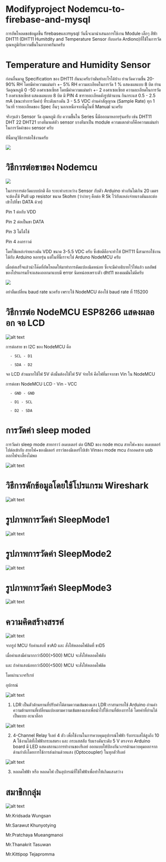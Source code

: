 # Modifyproject Nodemcu-to-firebase-and-mysql 

การอัพโหลดขอข้อมูลขึ้น firebaseและmysql วันนี้จะมานำเสนอการใช้งาน Module เล็กๆ สีฟ้า DHT11 (DHT11 Humitdity and Temperature Sensor กับบอร์ด Ardiono)ที่ใช้ในการวัดอุณหภูมิกับความชื่นในอากาศกันกครับ

# Temperature and Humidity Sensor

ก่อนอื่นมาดู Specification ของ DHT11 กันนะครับว่ามันทำอะไรได้บ้าง
ย่านวัดความชื่น 20-90% RH โดยมีค่าความแม่นยำ +- 5% RH ความละเอียดในการวัด 1 % แสดงผลแบบ 8 บิต ย่านวัดอุณหภูมิ 0 -50 องศาเซลเซียส โดยมีค่าความแม่นยำ +- 2 องศาเซลเซียส ความละเอียดในการวัด 1 องศาเซลเซียส แสดงผลแบบ 8 บิต มิ PIN 4 ขารายละเอียดดังรูปด้านบน กินกระแส 0.5 - 2.5 mA (ขณะทำการวัดค่า) ที่ระดับแรงดัน 3 - 5.5 VDC อ่านค่าสัญญาณ (Sample Rate) ทุก 1 วินาที รายละเอียดของ Spec อื่นๆ นอกเหนือจากนี้ดูในที่ Manual นะครับ

จริงๆแล้ว Sensor วัด อุณหภูมิ กับ ความชื้นใน Series นี้มีออกมาหลายรุ่นครับ เช่น DHT11 DHT 22 DHT21 บางทีมาแต่ตัว sensor บางทีมาเป็น module ความแตกต่างก็คือความแม่นยำในการวัดค่าของ sensor ครับ

ทีนี้มาดูวิธีการต่อใช้งานครับ

<a href="http://www.mx7.com/view2/A2v6md22PxdZfQLa" target="_blank"><img border="0" src="http://www.mx7.com/i/0a4/5pnkIF.png" /></a>

# วิธีการต่อขาของ Nodemcu

<a href="http://www.mx7.com/view2/A2v75Wi1ptvOEn2u" target="_blank"><img border="0" src="http://www.mx7.com/i/05d/GjLehl.gif" /></a>

ในการการต่อวัดแบบปกติ คือ ระยะห่างระหว่าง Sensor กับตัว Arduino ห่างกันไม่เกิน 20 เมตร จะต้องใช้ Pull up resistor ขนาด 5kohm  (ว่าง่ายๆ คือต่อ R 5k ไว้กับแหล่งจ่ายแรงดันและต่อเข้าไปที่ขา DATA ด้วย)  

   Pin 1  ต่อกับ VDD

   Pin 2  ต่อเป็นขา DATA

   Pin 3  ไม่ได้ใช้

   Pin 4  ลงกราวด์

   โดยใช้แหล่งจ่ายแรงดัน VDD ขนาด 3-5.5 VDC ครับ  ซึ่งข้อดีคือจะทำให้ DHT11 นี้สามารถใช้งานได้กับ Arduino หลายรุ่น แต่ในที่นี้เราจะใช่ Arduno NodeMCU ครับ
   
   เมื่อต่อเสร็จแล้วนำโค๊ดที่อัพโหลดให้มาทำการดัดแปลงนิดหน่อย ซึ่งจะมีคำอธิบายไว้ไห้แล้ว
   ผลลัพธ์ของโปรแกรมก็จะแสดงออกมาแบบมี error นิดหน่อยเพราะตัว dht11 ของผมมันไม่ดีครับ
   
   <a href="http://www.mx7.com/view2/A2vdxskCZbuTzqLV" target="_blank"><img border="0" src="http://www.mx7.com/i/0b3/RFn9iF.PNG" /></a>
   
   อย่าลืมเปลี่ยน baud rate นะครับ เพราะใช้ NodeMCU ต้องใช้ baud rate ที่ 115200
   
# วิธีการต่อ NodeMCU ESP8266 แสดงผลออก จอ LCD
 
 ![alt text](https://github.com/Tigerkittipop/Modifyproject/blob/master/all%20pic/2.jpg)
  
  การต่อสาย ขา I2C ของ NodeMCU คือ
      
      - SCL - D1
     
      - SDA - D2
      
  จอ LCD ส่วนมากใช้ไฟ 5V ดังนั้นต้องใช้ไฟ 5V จ่ายให้ คือไฟที่มาจากขา Vin ใน NodeMCU 

  การต่อขา NodeMCU LCD
      - Vin - VCC
      
      - GND - GND
      
      - D1 - SCL
      
      - D2 - SDA
   

# การวัดค่า sleep moded

การวัดค่า sleep mode สายกราว์ อเดบเตอร์ ต่อ GND ของ node mcu สายไฟ+ของ อเดบเตอร์ ไปต่อเข้ากับ สายไฟ+ของมิเตอร์ กราว์ของมิเตอร์ไปเข้า Vinของ mode mcu ถ้าถอดสาย usb ออกไฟจะเลี้ยงไม่พอ

![alt text](https://scontent.fbkk13-1.fna.fbcdn.net/v/t34.0-12/20706422_10203632449488293_139098640_n.jpg?oh=b5ed1e80ffeec47abe8ffda05b8c70f1&oe=598D8EC4)

# วิธีการดักข้อมูลโดยใช้โปรแกรม Wireshark
 
 ![alt text](https://scontent.fbkk13-1.fna.fbcdn.net/v/t34.0-12/20750438_1550147938378235_831784712_n.png?oh=5fd6c19007f14112af1df8bc02907bd5&oe=598C6B6B)

# รูปภาพการวัดค่า SleepMode1

![alt text](https://github.com/Tigerkittipop/Modifyproject/blob/master/all%20pic/Sleep%20Mode2.jpg)


# รูปภาพการวัดค่า SleepMode2

![alt text](https://github.com/Tigerkittipop/Modifyproject/blob/master/all%20pic/Sleep%20Mode2.jpg)


# รูปภาพการวัดค่า SleepMode3

![alt text](https://github.com/Tigerkittipop/Modifyproject/blob/master/all%20pic/Sleep%20Mode3.jpg)


# ความคิดสร้างสรรค์

![alt text](https://scontent.fbkk13-1.fna.fbcdn.net/v/t34.0-12/20706727_1425473977544547_1920847302_n.jpg?oh=89840935ff8a794fa3551d9800ca5c1e&oe=598D67DE)

จากรูป MCU รับค่าแสงที่ ขาA0 และ สั่งให้หลอดไฟติดที่ ขาD5

เมื่อค่าแสงมีค่ามากกว่า500(>500) MCU จะสั่งให้หลอดไฟดับ

และ ถ้าค่าแสงน้อยกว่า500(<500) MCU จะสั่งให้หลอดไฟติด

โดยผ่านวงจรรีเรย์

อุปกรณ์

![alt text](https://i.lnwfile.com/_/i/_raw/iu/c4/2m.jpg)

1. LDR เป็นตัวต้านทานที่ปรับค่าได้ตามความเข้มของแสง LDR เราสามารถใช้ Arduino อ่านค่าความต้านทานที่เปลี่ยนแปลงตามความเข้มของแสงเพื่อนำไปใช้งานที่ต้องการได้ โดยค่าที่อ่านได้เป็นแบบ อะนาล็อก

![alt text](https://o.lnwfile.com/_/o/_raw/o6/n3/ej.jpg)

2. 4-Channel Relay รีเลย์ 4 ตัว เพื่อใช้งานในการควบคุมอุปกรณ์ไฟฟ้า รับกระแสได้สูงถึง 10 A ใช้งานได้ทั้งไฟฟ้ากระแสตรง และ กระแสสลับ รับแรงดันระดับ 5 V ตรงจาก Arduino board มี LED แสดงสถานะการทำงานของรีเลย์ ออกแบบให้ป้องกันวงจรด้านควบคุมออกจากด้านกำลังโดยการใช้การส่งผ่านด้วยแสง (Optocoupler) ในทุกตัวรีเลย์

![alt text](https://cdn.homepro.co.th/catalog/250000/447x447/272523.jpg)

3. หลอดไฟฟ้า หรือ หลอดไฟ เป็นอุปกรณ์ที่ใช้ไฟฟ้าเพื่อทำให้เกิดแสงสว่าง

# สมาชิกกลุ่ม

 ![alt text](https://scontent.fbkk13-1.fna.fbcdn.net/v/t34.0-12/20732888_1636241733085203_2083336209_n.jpg?oh=2c3778602c8d10917b50ae76a2fe71d2&oe=598C5551)
 
 Mr.Kridsada  Wungsan
 
 Mr.Sarawut   Khunyotying
 
 Mr.Pratchaya Mueangmanoi

 Mr.Thanakrit Tasuwan
 
 Mr.Kittipop Tejapromma
 
